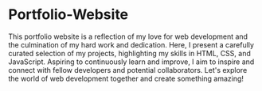 # Portfolio-Website
This portfolio website is a reflection of my love for web development and the culmination of my hard work and dedication. Here, I present a carefully curated selection of my projects, highlighting my skills in HTML, CSS, and JavaScript. Aspiring to continuously learn and improve, I aim to inspire and connect with fellow developers and potential collaborators. Let's explore the world of web development together and create something amazing!
